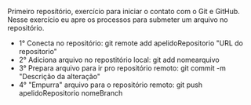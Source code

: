 Primeiro reposítório, exercício para iniciar o contato com o Git e GitHub. Nesse exercício eu apre os processos para submeter um arquivo no repositório.
- 1° Conecta no repositório: git remote add apelidoRepositorio "URL do repositorio"
- 2° Adiciona arquivo no repostitório local: git add nomearquivo
- 3° Prepara arquivo para ir pro repositório remoto: git commit -m "Descrição da alteração"
- 4° "Empurra" arquivo para o repositório remoto: git push apelidoRepositorio nomeBranch

